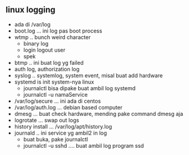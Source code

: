 ## linux logging
- ada di /var/log
- boot.log ... ini log pas boot process
- wtmp .. bunch weird character
    - binary log
    - login logout user
    - spek
- btmp .. ini buat log yg failed
- auth log, authorization log
- syslog .. systemlog, system event, misal buat add hardware
- systemd is init system-nya linux
    - journalctl bisa dipake buat ambil log systemd
    - journalctl -u namaService
- /var/log/secure ... ini ada di centos
- /var/log/auth.log ... debian based computer
- dmesg ... buat check hardware, mending pake command dmesg aja
- logrotate ... swap out logs
- history install ... /var/log/apt/history.log
- journald .. ini service yg ambil2 in log
    - buat buka, pake journalctl
    - journalctl -u sshd .... buat ambil log program ssd



